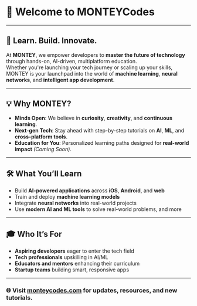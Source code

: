 # 🧠 Welcome to **MONTEYCodes**


---

## 🚀 Learn. Build. Innovate.

At **MONTEY**, we empower developers to **master the future of technology** through hands-on, AI-driven, multiplatform education.  
Whether you're launching your tech journey or scaling up your skills, MONTEY is your launchpad into the world of **machine learning**, **neural networks**, and **intelligent app development**.

---

## 💡 Why MONTEY?

- **Minds Open**: We believe in **curiosity**, **creativity**, and **continuous learning**.
- **Next-gen Tech**: Stay ahead with step-by-step tutorials on **AI**, **ML**, and **cross-platform tools**.
- **Education for You**: Personalized learning paths designed for **real-world impact** *(Coming Soon)*.

---

## 🛠️ What You’ll Learn

- Build **AI-powered applications** across **iOS**, **Android**, and **web**
- Train and deploy **machine learning models**
- Integrate **neural networks** into real-world projects
- Use **modern AI and ML tools** to solve real-world problems, and more

---

## 🎓 Who It’s For

- **Aspiring developers** eager to enter the tech field
- **Tech professionals** upskilling in AI/ML
- **Educators and mentors** enhancing their curriculum
- **Startup teams** building smart, responsive apps

---

### 🌐 Visit [monteycodes.com](https://www.monteycodes.com) for updates, resources, and new tutorials.

